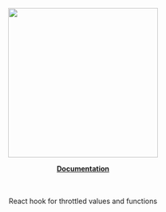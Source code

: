 <p align="center"><a href="https://docs.corets.io"><img src="https://corets.github.io/public/logo-github-readme.svg" width="300"/></a></p>

<p align="center"><b><a href="https://docs.corets.io/hooks/use-throttle">Documentation</a></b><br/><br/><br/></p>

<p align="center">React hook for throttled values and functions</p>

